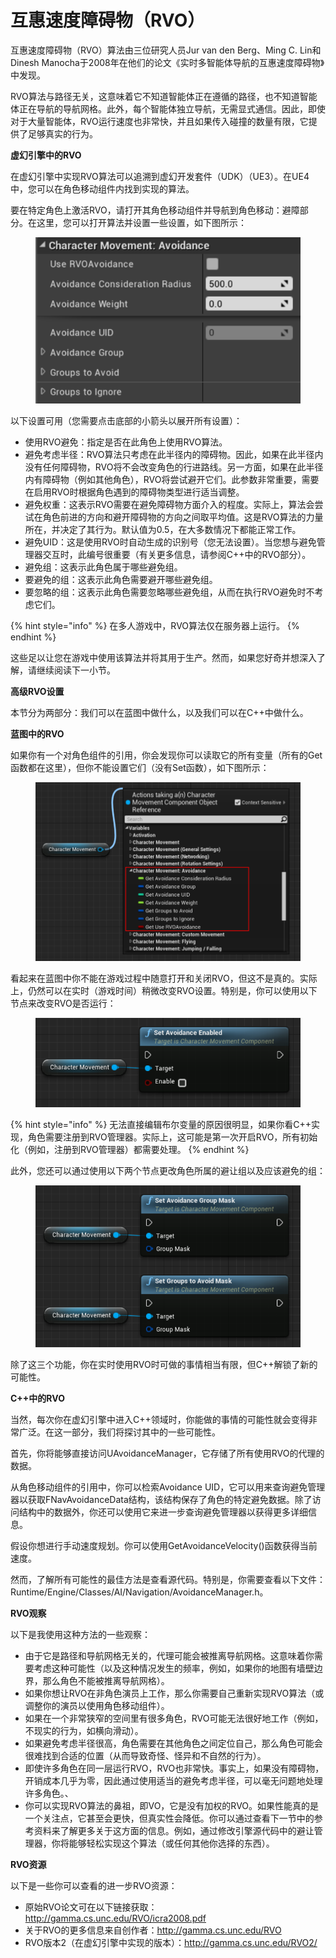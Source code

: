 # 互惠速度障碍物（RVO）

互惠速度障碍物（RVO）算法由三位研究人员Jur van den Berg、Ming C. Lin和Dinesh Manocha于2008年在他们的论文《实时多智能体导航的互惠速度障碍物》中发现。

RVO算法与路径无关，这意味着它不知道智能体正在遵循的路径，也不知道智能体正在导航的导航网格。此外，每个智能体独立导航，无需显式通信。因此，即使对于大量智能体，RVO运行速度也非常快，并且如果传入碰撞的数量有限，它提供了足够真实的行为。&#x20;

**虚幻引擎中的RVO**

在虚幻引擎中实现RVO算法可以追溯到虚幻开发套件（UDK）（UE3）。在UE4中，您可以在角色移动组件内找到实现的算法。&#x20;

要在特定角色上激活RVO，请打开其角色移动组件并导航到角色移动：避障部分。在这里，您可以打开算法并设置一些设置，如下图所示：

<figure><img src="../../../.gitbook/assets/image.png" alt=""><figcaption></figcaption></figure>

以下设置可用（您需要点击底部的小箭头以展开所有设置）：&#x20;

* 使用RVO避免：指定是否在此角色上使用RVO算法。
* 避免考虑半径：RVO算法只考虑在此半径内的障碍物。因此，如果在此半径内没有任何障碍物，RVO将不会改变角色的行进路线。另一方面，如果在此半径内有障碍物（例如其他角色），RVO将尝试避开它们。此参数非常重要，需要在启用RVO时根据角色遇到的障碍物类型进行适当调整。
* 避免权重：这表示RVO需要在避免障碍物方面介入的程度。实际上，算法会尝试在角色前进的方向和避开障碍物的方向之间取平均值。这是RVO算法的力量所在，并决定了其行为。默认值为0.5，在大多数情况下都能正常工作。
* 避免UID：这是使用RVO时自动生成的识别号（您无法设置）。当您想与避免管理器交互时，此编号很重要（有关更多信息，请参阅C++中的RVO部分）。
* 避免组：这表示此角色属于哪些避免组。
* 要避免的组：这表示此角色需要避开哪些避免组。
* 要忽略的组：这表示此角色需要忽略哪些避免组，从而在执行RVO避免时不考虑它们。

{% hint style="info" %}
在多人游戏中，RVO算法仅在服务器上运行。
{% endhint %}

这些足以让您在游戏中使用该算法并将其用于生产。然而，如果您好奇并想深入了解，请继续阅读下一小节。&#x20;

**高级RVO设置**

本节分为两部分：我们可以在蓝图中做什么，以及我们可以在C++中做什么。

**蓝图中的RVO**

如果你有一个对角色组件的引用，你会发现你可以读取它的所有变量（所有的Get函数都在这里），但你不能设置它们（没有Set函数），如下图所示：&#x20;

<figure><img src="../../../.gitbook/assets/image (1).png" alt=""><figcaption></figcaption></figure>

看起来在蓝图中你不能在游戏过程中随意打开和关闭RVO，但这不是真的。实际上，仍然可以在实时（游戏时间）稍微改变RVO设置。特别是，你可以使用以下节点来改变RVO是否运行：

<figure><img src="../../../.gitbook/assets/image (2).png" alt=""><figcaption></figcaption></figure>

{% hint style="info" %}
无法直接编辑布尔变量的原因很明显，如果你看C++实现，角色需要注册到RVO管理器。实际上，这可能是第一次开启RVO，所有初始化（例如，注册到RVO管理器）都需要处理。
{% endhint %}

此外，您还可以通过使用以下两个节点更改角色所属的避让组以及应该避免的组：&#x20;

<figure><img src="../../../.gitbook/assets/image (3).png" alt=""><figcaption></figcaption></figure>

除了这三个功能，你在实时使用RVO时可做的事情相当有限，但C++解锁了新的可能性。

**C++中的RVO**

当然，每次你在虚幻引擎中进入C++领域时，你能做的事情的可能性就会变得非常广泛。在这一部分，我们将探讨其中的一些可能性。&#x20;

首先，你将能够直接访问UAvoidanceManager，它存储了所有使用RVO的代理的数据。&#x20;

从角色移动组件的引用中，你可以检索Avoidance UID，它可以用来查询避免管理器以获取FNavAvoidanceData结构，该结构保存了角色的特定避免数据。除了访问结构中的数据外，你还可以使用它来进一步查询避免管理器以获得更多详细信息。&#x20;

假设你想进行手动速度规划。你可以使用GetAvoidanceVelocity()函数获得当前速度。&#x20;

然而，了解所有可能性的最佳方法是查看源代码。特别是，你需要查看以下文件： Runtime/Engine/Classes/AI/Navigation/AvoidanceManager.h。&#x20;

**RVO观察**

以下是我使用这种方法的一些观察：&#x20;

* 由于它是路径和导航网格无关的，代理可能会被推离导航网格。这意味着你需要考虑这种可能性（以及这种情况发生的频率，例如，如果你的地图有墙壁边界，那么角色不能被推离导航网格）。
* 如果你想让RVO在非角色演员上工作，那么你需要自己重新实现RVO算法（或调整你的演员以使用角色移动组件）。
* 如果在一个非常狭窄的空间里有很多角色，RVO可能无法很好地工作（例如，不现实的行为，如横向滑动）。
* 如果避免考虑半径很高，角色需要在其他角色之间定位自己，那么角色可能会很难找到合适的位置（从而导致奇怪、怪异和不自然的行为）。&#x20;
* 即使许多角色在同一层运行RVO，RVO也非常快。事实上，如果没有障碍物，开销成本几乎为零，因此通过使用适当的避免考虑半径，可以毫无问题地处理许多角色。、
* 你可以实现RVO算法的鼻祖，即VO，它是没有加权的RVO。如果性能真的是一个关注点，它甚至会更快，但真实性会降低。你可以通过查看下一节中的参考资料来了解更多关于这方面的信息。例如，通过修改引擎源代码中的避让管理器，你将能够轻松实现这个算法（或任何其他你选择的东西）。

**RVO资源**

以下是一些你可以查看的进一步RVO资源：

* 原始RVO论文可在以下链接获取：http://gamma.cs.unc.edu/RVO/icra2008.pdf
* 关于RVO的更多信息来自创作者：http://gamma.cs.unc.edu/RVO
* RVO版本2（在虚幻引擎中实现的版本）：http://gamma.cs.unc.edu/RVO2/
